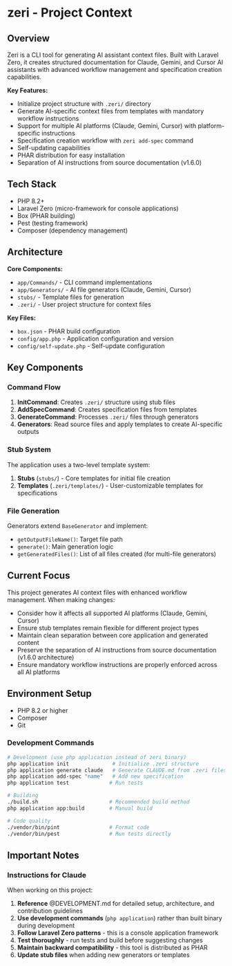 # zeri - Project Context

## Overview
Zeri is a CLI tool for generating AI assistant context files. Built with Laravel Zero, it creates structured documentation for Claude, Gemini, and Cursor AI assistants with advanced workflow management and specification creation capabilities.

**Key Features:**
- Initialize project structure with `.zeri/` directory
- Generate AI-specific context files from templates with mandatory workflow instructions
- Support for multiple AI platforms (Claude, Gemini, Cursor) with platform-specific instructions
- Specification creation workflow with `zeri add-spec` command
- Self-updating capabilities
- PHAR distribution for easy installation
- Separation of AI instructions from source documentation (v1.6.0)

## Tech Stack
- PHP 8.2+
- Laravel Zero (micro-framework for console applications)
- Box (PHAR building)
- Pest (testing framework)
- Composer (dependency management)

## Architecture

**Core Components:**
- `app/Commands/` - CLI command implementations
- `app/Generators/` - AI file generators (Claude, Gemini, Cursor)
- `stubs/` - Template files for generation
- `.zeri/` - User project structure for context files

**Key Files:**
- `box.json` - PHAR build configuration
- `config/app.php` - Application configuration and version
- `config/self-update.php` - Self-update configuration

## Key Components

### Command Flow
1. **InitCommand**: Creates `.zeri/` structure using stub files
2. **AddSpecCommand**: Creates specification files from templates
3. **GenerateCommand**: Processes `.zeri/` files through generators
4. **Generators**: Read source files and apply templates to create AI-specific outputs

### Stub System
The application uses a two-level template system:
1. **Stubs** (`stubs/`) - Core templates for initial file creation
2. **Templates** (`.zeri/templates/`) - User-customizable templates for specifications

### File Generation
Generators extend `BaseGenerator` and implement:
- `getOutputFileName()`: Target file path
- `generate()`: Main generation logic
- `getGeneratedFiles()`: List of all files created (for multi-file generators)

## Current Focus
This project generates AI context files with enhanced workflow management. When making changes:
- Consider how it affects all supported AI platforms (Claude, Gemini, Cursor)
- Ensure stub templates remain flexible for different project types
- Maintain clean separation between core application and generated content
- Preserve the separation of AI instructions from source documentation (v1.6.0 architecture)
- Ensure mandatory workflow instructions are properly enforced across all AI platforms

## Environment Setup
- PHP 8.2 or higher
- Composer
- Git

### Development Commands
```bash
# Development (use php application instead of zeri binary)
php application init              # Initialize .zeri structure
php application generate claude   # Generate CLAUDE.md from .zeri files
php application add-spec "name"   # Add new specification
php application test             # Run tests

# Building
./build.sh                       # Recommended build method
php application app:build        # Manual build

# Code quality
./vendor/bin/pint                # Format code
./vendor/bin/pest                # Run tests directly
```

## Important Notes

### Instructions for Claude
When working on this project:

1. **Reference** @DEVELOPMENT.md for detailed setup, architecture, and contribution guidelines
2. **Use development commands** (`php application`) rather than built binary during development
3. **Follow Laravel Zero patterns** - this is a console application framework
4. **Test thoroughly** - run tests and build before suggesting changes
5. **Maintain backward compatibility** - this tool is distributed as PHAR
6. **Update stub files** when adding new generators or templates

